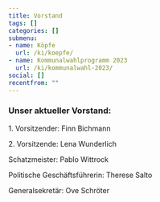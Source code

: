 ```yaml
---
title: Vorstand
tags: []
categories: []
submenu:
- name: Köpfe
  url: /ki/koepfe/
- name: Kommunalwahlprogramm 2023
  url: /ki/kommunalwahl-2023/
social: []
recentfrom: ""
---
```

### Unser aktueller Vorstand:

1\. Vorsitzender: Finn Bichmann

2\. Vorsitzende: Lena Wunderlich

Schatzmeister: Pablo Wittrock

Politische Geschäftsführerin: Therese Salto

Generalsekretär: Ove Schröter

